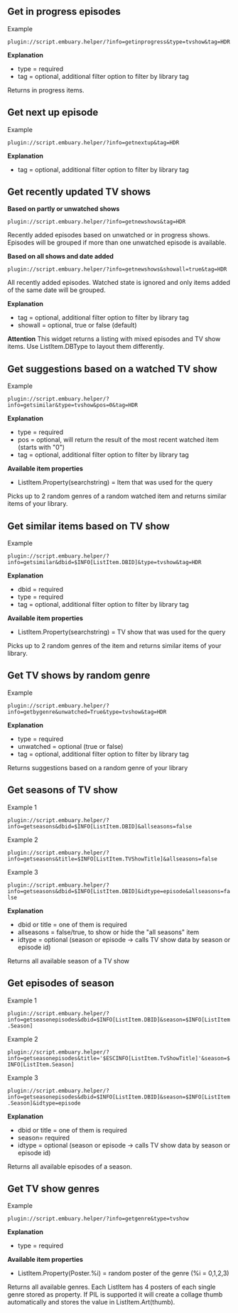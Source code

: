 ## Get in progress episodes
Example

`plugin://script.embuary.helper/?info=getinprogress&type=tvshow&tag=HDR`

**Explanation**
* type = required
* tag = optional, additional filter option to filter by library tag 

Returns in progress items.

## Get next up episode
Example

`plugin://script.embuary.helper/?info=getnextup&tag=HDR`

**Explanation**
* tag = optional, additional filter option to filter by library tag 

## Get recently updated TV shows

**Based on partly or unwatched shows**

`plugin://script.embuary.helper/?info=getnewshows&tag=HDR`

Recently added episodes based on unwatched or in progress shows. Episodes will be grouped if more than one unwatched episode is available.

**Based on all shows and date added**

`plugin://script.embuary.helper/?info=getnewshows&showall=true&tag=HDR`

All recently added episodes. Watched state is ignored and only items added of the same date will be grouped.

**Explanation**
* tag = optional, additional filter option to filter by library tag 
* showall = optional, true or false (default)

**Attention**
This widget returns a listing with mixed episodes and TV show items. Use ListItem.DBType to layout them differently.

## Get suggestions based on a watched TV show
Example

`plugin://script.embuary.helper/?info=getsimilar&type=tvshow&pos=0&tag=HDR`

**Explanation**
* type = required
* pos = optional, will return the result of the most recent watched item (starts with "0")
* tag = optional, additional filter option to filter by library tag 

**Available item properties**
* ListItem.Property(searchstring) = Item that was used for the query

Picks up to 2 random genres of a random watched item and returns similar items of your library.

## Get similar items based on TV show
Example

`plugin://script.embuary.helper/?info=getsimilar&dbid=$INFO[ListItem.DBID]&type=tvshow&tag=HDR`

**Explanation**
* dbid = required
* type = required
* tag = optional, additional filter option to filter by library tag 

**Available item properties**
* ListItem.Property(searchstring) = TV show that was used for the query

Picks up to 2 random genres of the item and returns similar items of your library.

## Get TV shows by random genre
Example

`plugin://script.embuary.helper/?info=getbygenre&unwatched=True&type=tvshow&tag=HDR`

**Explanation**
* type = required
* unwatched = optional (true or false)
* tag = optional, additional filter option to filter by library tag 

Returns suggestions based on a random genre of your library

## Get seasons of TV show
Example 1

`plugin://script.embuary.helper/?info=getseasons&dbid=$INFO[ListItem.DBID]&allseasons=false`

Example 2

`plugin://script.embuary.helper/?info=getseasons&title=$INFO[ListItem.TVShowTitle]&allseasons=false`

Example 3

`plugin://script.embuary.helper/?info=getseasons&dbid=$INFO[ListItem.DBID]&idtype=episode&allseasons=false`

**Explanation**
* dbid or title = one of them is required
* allseasons = false/true, to show or hide the "all seasons" item
* idtype = optional (season or episode -> calls TV show data by season or episode id)

Returns all available season of a TV show

## Get episodes of season
Example 1

`plugin://script.embuary.helper/?info=getseasonepisodes&dbid=$INFO[ListItem.DBID]&season=$INFO[ListItem.Season]`

Example 2

`plugin://script.embuary.helper/?info=getseasonepisodes&title='$ESCINFO[ListItem.TvShowTitle]'&season=$INFO[ListItem.Season]`

Example 3

`plugin://script.embuary.helper/?info=getseasonepisodes&dbid=$INFO[ListItem.DBID]&season=$INFO[ListItem.Season]&idtype=episode`

**Explanation**
* dbid or title = one of them is required
* season= required
* idtype = optional (season or episode -> calls TV show data by season or episode id)

Returns all available episodes of a season.

## Get TV show genres
Example

`plugin://script.embuary.helper/?info=getgenre&type=tvshow`

**Explanation**
* type = required

**Available item properties**
* ListItem.Property(Poster.%i) = random poster of the genre (%i = 0,1,2,3)

Returns all available genres. Each ListItem has 4 posters of each single genre stored as property. If PIL is supported it will create a collage thumb automatically and stores the value in ListItem.Art(thumb).